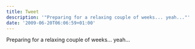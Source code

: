 ```yaml
---
title: Tweet
description: '"Preparing for a relaxing couple of weeks... yeah..."'
date: '2009-06-20T06:06:59+01:00'
---
```

Preparing for a relaxing couple of weeks... yeah...
